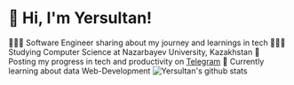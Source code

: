 # 👋 Hi, I'm Yersultan!
👩🏻‍💻 Software Engineer sharing about my journey and learnings in tech
👩🏻‍🎓 Studying Computer Science at Nazarbayev University, Kazakhstan
🎨 Posting my progress in tech and productivity on [Telegram](https://t.me/yersultanyers)
💭 Currently learning about data Web-Development
![Yersultan's github stats](https://github-readme-stats.vercel.app/api?username=Argon0ut)

